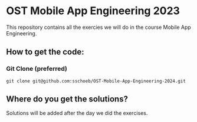 # OST Mobile App Engineering 2023

This repository contains all the exercies we will do in the course Mobile App Engineering.

## How to get the code:

### Git Clone (preferred)
```git clone git@github.com:sschoeb/OST-Mobile-App-Engineering-2024.git```


## Where do you get the solutions?
Solutions will be added after the day we did the exercises. 
